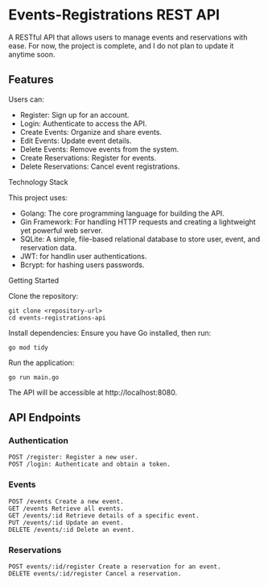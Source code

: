 # Events-Registrations REST API

A RESTful API that allows users to manage events and reservations with ease.
For now, the project is complete, and I do not plan to update it anytime soon.

## Features

Users can:

  -  Register: Sign up for an account.
  - Login: Authenticate to access the API.
  -  Create Events: Organize and share events.
  -  Edit Events: Update event details.
  -  Delete Events: Remove events from the system.
  -  Create Reservations: Register for events.
  -  Delete Reservations: Cancel event registrations.

Technology Stack

This project uses:
  -  Golang: The core programming language for building the API.
  -  Gin Framework: For handling HTTP requests and creating a lightweight yet powerful web server.
  -  SQLite: A simple, file-based relational database to store user, event, and reservation data.
  -  JWT: for handlin user authentications.
  -  Bcrypt: for hashing users passwords.

Getting Started

   Clone the repository:

    git clone <repository-url>
    cd events-registrations-api

Install dependencies:
Ensure you have Go installed, then run:

    go mod tidy

Run the application:

    go run main.go
 The API will be accessible at http://localhost:8080.

## API Endpoints

### Authentication

    POST /register: Register a new user.
    POST /login: Authenticate and obtain a token.

### Events

    POST /events Create a new event.
    GET /events Retrieve all events.
    GET /events/:id Retrieve details of a specific event.
    PUT /events/:id Update an event.
    DELETE /events/:id Delete an event.

### Reservations

    POST events/:id/register Create a reservation for an event.
    DELETE events/:id/register Cancel a reservation.
